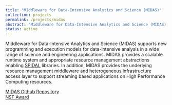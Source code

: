 ```yaml
---
title: "MIddleware for Data-Intensive Analytics and Science (MIDAS)"
collection: projects
permalink: /projects/midas
abstract: "Middleware for Data-Intensive Analytics and Science (MIDAS) supports new programming and execution models for data-intensive analysis in a wide range of science and engineering applications."
status: active
---
```


Middleware for Data-Intensive Analytics and Science (MIDAS) supports new 
programming and execution models for data-intensive analysis in a wide range of 
science and engineering applications. MIDAS provides a scalable runtime system and 
appropriate resource management abstractions enabling [SPIDAL](http://www.spidal.org) 
libraries. In addition, MIDAS provides the underlying resource management 
middleware and heterogeneous infrastructure access layer to support 
streaming based applications on High Performance Computing resources.



<a href="https://github.com/radical-cybertools/midas"><i class="fa fa-github"></i> MIDAS Github Repository</a><br>
<a href="https://www.nsf.gov/awardsearch/showAward?AWD_ID=1443054&HistoricalAwards=false"><i class="fa fa-nsf"></i>NSF Award</a><br>